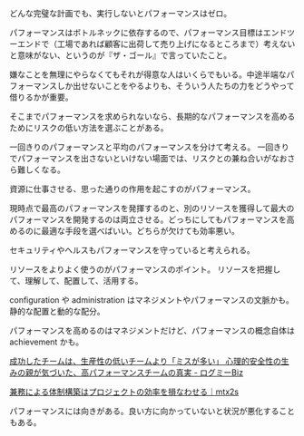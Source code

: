 どんな完璧な計画でも、実行しないとパフォーマンスはゼロ。

パフォーマンスはボトルネックに依存するので、パフォーマンス目標はエンドツーエンドで（工場であれば顧客に出荷して売り上げになるところまで）考えないと意味がない、というのが『ザ・ゴール』で言っていたこと。

嫌なことを無理にやらなくてもそれが得意な人はいくらでもいる。中途半端なパフォーマンスしか出せないことをやるよりも、そういう人たちの力をどうやって借りるかが重要。

そこまでパフォーマンスを求められないなら、長期的なパフォーマンスを高めるためにリスクの低い方法を選ぶことがある。

一回きりのパフォーマンスと平均のパフォーマンスを分けて考える。
一回きりでパフォーマンスを出さないといけない場面では、リスクとの兼ね合いがなおさら難しくなる。

資源に仕事させる、思った通りの作用を起こすのがパフォーマンス。

現時点で最高のパフォーマンスを発揮するのと、別のリソースを獲得して最大のパフォーマンスを開発するのは両立させる。どっちにしてもパフォーマンスを高めるのに最適な手段を選べばいい。どちらが欠けても効率悪い。

セキュリティやヘルスもパフォーマンスを守っていると考えられる。

リソースをよりよく使うのがパフォーマンスのポイント。
リソースを把握して、理解して、配置して、活用する。

configuration や administration はマネジメントやパフォーマンスの文脈かも。静的な配置と動的な配分。

パフォーマンスを高めるのはマネジメントだけど、パフォーマンスの概念自体は achievement かも。

[成功したチームは、生産性の低いチームより「ミスが多い」 心理的安全性の生みの親が気づいた、高パフォーマンスチームの真実 - ログミーBiz](https://logmi.jp/business/articles/330277)

[兼務による体制構築はプロジェクトの効率を損なわせる｜mtx2s](https://note.com/mtx2s/n/n413488ed218a)

パフォーマンスには向きがある。良い方に向かっていないと状況が悪化することもある。
